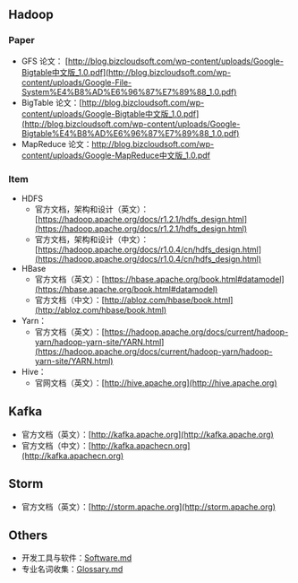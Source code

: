 ## Hadoop 

### Paper

- GFS 论文： [http://blog.bizcloudsoft.com/wp-content/uploads/Google-Bigtable中文版_1.0.pdf](http://blog.bizcloudsoft.com/wp-content/uploads/Google-File-System%E4%B8%AD%E6%96%87%E7%89%88_1.0.pdf)
- BigTable 论文：[http://blog.bizcloudsoft.com/wp-content/uploads/Google-Bigtable中文版_1.0.pdf](http://blog.bizcloudsoft.com/wp-content/uploads/Google-Bigtable%E4%B8%AD%E6%96%87%E7%89%88_1.0.pdf)  
- MapReduce 论文：[http://blog.bizcloudsoft.com/wp-content/uploads/Google-MapReduce中文版_1.0.pdf
](http://blog.bizcloudsoft.com/wp-content/uploads/Google-MapReduce%E4%B8%AD%E6%96%87%E7%89%88_1.0.pdf)

### Item

- HDFS 
    - 官方文档，架构和设计（英文）：[https://hadoop.apache.org/docs/r1.2.1/hdfs_design.html](https://hadoop.apache.org/docs/r1.2.1/hdfs_design.html)
    - 官方文档，架构和设计（中文）：[https://hadoop.apache.org/docs/r1.0.4/cn/hdfs_design.html](https://hadoop.apache.org/docs/r1.0.4/cn/hdfs_design.html)
- HBase
    - 官方文档（英文）：[https://hbase.apache.org/book.html#datamodel](https://hbase.apache.org/book.html#datamodel)
    - 官方文档（中文）：[http://abloz.com/hbase/book.html](http://abloz.com/hbase/book.html)
- Yarn：
    - 官方文档（英文）：[https://hadoop.apache.org/docs/current/hadoop-yarn/hadoop-yarn-site/YARN.html](https://hadoop.apache.org/docs/current/hadoop-yarn/hadoop-yarn-site/YARN.html)
- Hive：
    - 官网文档（英文）：[http://hive.apache.org](http://hive.apache.org)



## Kafka

- 官方文档（英文）：[http://kafka.apache.org](http://kafka.apache.org)
- 官方文档（中文）：[http://kafka.apachecn.org](http://kafka.apachecn.org)



## Storm

- 官方文档（英文）：[http://storm.apache.org](http://storm.apache.org)



## Others

- 开发工具与软件：[Software.md](./software.md)
- 专业名词收集：[Glossary.md](./Glossary.md)